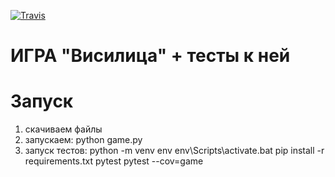 [![Travis][build-badge]][build]


[build-badge]: https://img.shields.io/travis/StalingradTeam/e-1.12/master.png?branch=master
[build]: https://travis-ci.org/StalingradTeam/e-1.12

# ИГРА "Висилица" + тесты к ней

# Запуск

1) скачиваем файлы
2) запускаем:
   python game.py
3) запуск тестов:
   python -m venv env
   env\Scripts\activate.bat
   pip install -r requirements.txt
   pytest
   pytest --cov=game
